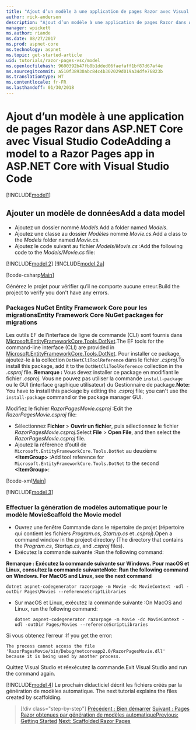 ```yaml
---
title: "Ajout d’un modèle à une application de pages Razor avec Visual Studio pour Mac"
author: rick-anderson
description: "Ajout d’un modèle à une application de pages Razor dans ASP.NET Core à l’aide de Visual Studio pour Mac"
manager: wpickett
ms.author: riande
ms.date: 08/27/2017
ms.prod: aspnet-core
ms.technology: aspnet
ms.topic: get-started-article
uid: tutorials/razor-pages-vsc/model
ms.openlocfilehash: 9600392b47fb8b1dded06faefaff1bf87d67af4e
ms.sourcegitcommit: a510f38930abc84c4b302029d019a34dfe76823b
ms.translationtype: HT
ms.contentlocale: fr-FR
ms.lasthandoff: 01/30/2018
---
```

# <a name="adding-a-model-to-a-razor-pages-app-in-aspnet-core-with-visual-studio-code"></a><span data-ttu-id="a382c-103">Ajout d’un modèle à une application de pages Razor dans ASP.NET Core avec Visual Studio Code</span><span class="sxs-lookup"><span data-stu-id="a382c-103">Adding a model to a Razor Pages app in ASP.NET Core with Visual Studio Code</span></span>

[!INCLUDE[model1](../../includes/RP/model1.md)]

## <a name="add-a-data-model"></a><span data-ttu-id="a382c-104">Ajouter un modèle de données</span><span class="sxs-lookup"><span data-stu-id="a382c-104">Add a data model</span></span>

* <span data-ttu-id="a382c-105">Ajoutez un dossier nommé *Models*.</span><span class="sxs-lookup"><span data-stu-id="a382c-105">Add a folder named *Models*.</span></span>
* <span data-ttu-id="a382c-106">Ajoutez une classe au dossier *Modèles* nommé *Movie.cs*.</span><span class="sxs-lookup"><span data-stu-id="a382c-106">Add a class to the *Models* folder named *Movie.cs*.</span></span>
* <span data-ttu-id="a382c-107">Ajoutez le code suivant au fichier *Models/Movie.cs* :</span><span class="sxs-lookup"><span data-stu-id="a382c-107">Add the following code to the *Models/Movie.cs* file:</span></span>

[!INCLUDE[model 2](../../includes/RP/model2.md)]
[!INCLUDE[model 2a](../../includes/RP/model2a.md)]

[!code-csharp[Main](../../tutorials/razor-pages/razor-pages-start/sample/RazorPagesMovie/Startup.cs?name=snippet_ConfigureServices2&highlight=3-6)]

<span data-ttu-id="a382c-108">Générez le projet pour vérifier qu’il ne comporte aucune erreur.</span><span class="sxs-lookup"><span data-stu-id="a382c-108">Build the project to verify you don't have any errors.</span></span>

### <a name="entity-framework-core-nuget-packages-for-migrations"></a><span data-ttu-id="a382c-109">Packages NuGet Entity Framework Core pour les migrations</span><span class="sxs-lookup"><span data-stu-id="a382c-109">Entity Framework Core NuGet packages for migrations</span></span>

<span data-ttu-id="a382c-110">Les outils EF de l’interface de ligne de commande (CLI) sont fournis dans [Microsoft.EntityFrameworkCore.Tools.DotNet](https://www.nuget.org/packages/Microsoft.EntityFrameworkCore.Tools.DotNet).</span><span class="sxs-lookup"><span data-stu-id="a382c-110">The EF tools for the command-line interface (CLI) are provided in [Microsoft.EntityFrameworkCore.Tools.DotNet](https://www.nuget.org/packages/Microsoft.EntityFrameworkCore.Tools.DotNet).</span></span> <span data-ttu-id="a382c-111">Pour installer ce package, ajoutez-le à la collection `DotNetCliToolReference` dans le fichier *.csproj*.</span><span class="sxs-lookup"><span data-stu-id="a382c-111">To install this package, add it to the `DotNetCliToolReference` collection in the *.csproj* file.</span></span> <span data-ttu-id="a382c-112">**Remarque :** Vous devez installer ce package en modifiant le fichier *.csproj*. Vous ne pouvez pas utiliser la commande `install-package` ou le GUI (interface graphique utilisateur) du Gestionnaire de package.</span><span class="sxs-lookup"><span data-stu-id="a382c-112">**Note:** You have to install this package by editing the *.csproj* file; you can't use the `install-package` command or the package manager GUI.</span></span>

<span data-ttu-id="a382c-113">Modifiez le fichier *RazorPagesMovie.csproj* :</span><span class="sxs-lookup"><span data-stu-id="a382c-113">Edit the *RazorPagesMovie.csproj* file:</span></span>

* <span data-ttu-id="a382c-114">Sélectionnez **Fichier** > **Ouvrir un fichier**, puis sélectionnez le fichier *RazorPagesMovie.csproj*.</span><span class="sxs-lookup"><span data-stu-id="a382c-114">Select **File** > **Open File**, and then select the *RazorPagesMovie.csproj* file.</span></span>
* <span data-ttu-id="a382c-115">Ajoutez la référence d’outil de `Microsoft.EntityFrameworkCore.Tools.DotNet` au deuxième **\<ItemGroup>** :</span><span class="sxs-lookup"><span data-stu-id="a382c-115">Add tool reference for `Microsoft.EntityFrameworkCore.Tools.DotNet` to the second **\<ItemGroup>**:</span></span>

[!code-xml[Main](../../tutorials/razor-pages/razor-pages-start/snapshot_cli_sample/RazorPagesMovie/RazorPagesMovie.cli.csproj)]

[!INCLUDE[model 3](../../includes/RP/model3.md)]

<a name="scaffold"></a>
### <a name="scaffold-the-movie-model"></a><span data-ttu-id="a382c-116">Effectuer la génération de modèles automatique pour le modèle Movie</span><span class="sxs-lookup"><span data-stu-id="a382c-116">Scaffold the Movie model</span></span>

* <span data-ttu-id="a382c-117">Ouvrez une fenêtre Commande dans le répertoire de projet (répertoire qui contient les fichiers *Program.cs*, *Startup.cs* et *.csproj*).</span><span class="sxs-lookup"><span data-stu-id="a382c-117">Open a command window in the project directory (The directory that contains the *Program.cs*, *Startup.cs*, and *.csproj* files).</span></span>
* <span data-ttu-id="a382c-118">Exécutez la commande suivante :</span><span class="sxs-lookup"><span data-stu-id="a382c-118">Run the following command:</span></span>

<span data-ttu-id="a382c-119">**Remarque : Exécutez la commande suivante sur Windows. Pour macOS et Linux, consultez la commande suivante**</span><span class="sxs-lookup"><span data-stu-id="a382c-119">**Note: Run the following command on Windows. For MacOS and Linux, see the next command**</span></span>

  ```console
  dotnet aspnet-codegenerator razorpage -m Movie -dc MovieContext -udl -outDir Pages\Movies --referenceScriptLibraries
  ```

* <span data-ttu-id="a382c-120">Sur macOS et Linux, exécutez la commande suivante :</span><span class="sxs-lookup"><span data-stu-id="a382c-120">On MacOS and Linux, run the following command:</span></span>

  ```console
  dotnet aspnet-codegenerator razorpage -m Movie -dc MovieContext -udl -outDir Pages/Movies --referenceScriptLibraries
  ```

<span data-ttu-id="a382c-121">Si vous obtenez l’erreur :</span><span class="sxs-lookup"><span data-stu-id="a382c-121">If you get the error:</span></span>
  ```
  The process cannot access the file 
 'RazorPagesMovie/bin/Debug/netcoreapp2.0/RazorPagesMovie.dll' 
  because it is being used by another process.
  ```

<span data-ttu-id="a382c-122">Quittez Visual Studio et réexécutez la commande.</span><span class="sxs-lookup"><span data-stu-id="a382c-122">Exit Visual Studio and run the command again.</span></span>

[!INCLUDE[model 4](../../includes/RP/model4.md)]<span data-ttu-id="a382c-123"> Le prochain didacticiel décrit les fichiers créés par la génération de modèles automatique.</span><span class="sxs-lookup"><span data-stu-id="a382c-123"> The next tutorial explains the files created by scaffolding.</span></span>

>[!div class="step-by-step"]
<span data-ttu-id="a382c-124">[Précédent : Bien démarrer](xref:tutorials/razor-pages-vsc/razor-pages-start)
[Suivant : Pages Razor obtenues par génération de modèles automatique](xref:tutorials/razor-pages-vsc/page)</span><span class="sxs-lookup"><span data-stu-id="a382c-124">[Previous: Getting Started](xref:tutorials/razor-pages-vsc/razor-pages-start)
[Next: Scaffolded Razor Pages](xref:tutorials/razor-pages-vsc/page)</span></span>
